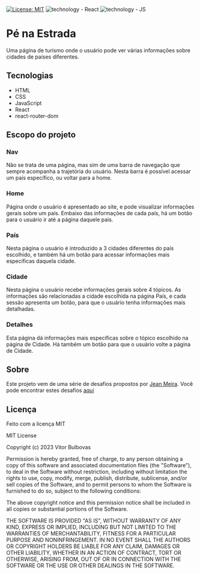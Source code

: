 [![License: MIT](https://img.shields.io/badge/License-MIT-yellow.svg)](https://opensource.org/licenses/MIT) ![technology - React](https://img.shields.io/badge/React-orange) ![technology - JS](https://img.shields.io/badge/JavaScript-yellow)

# Pé na Estrada

Uma página de turismo onde o usuário pode ver várias informações sobre cidades de países diferentes.

## Tecnologias

- HTML
- CSS
- JavaScript
- React
- react-router-dom

## Escopo do projeto

### Nav

Não se trata de uma página, mas sim de uma barra de navegação que sempre acompanha a trajetória do usuário. Nesta barra é possível acessar um país específico, ou voltar para a home.

### Home

Página onde o usuário é apresentado ao site, e pode visualizar informações gerais sobre um país. Embaixo das informações de cada país, há um botão para o usuário ir até a página daquele país.

### País

Nesta página o usuário é introduzido a 3 cidades diferentes do país escolhido, e também há um botão para acessar informações mais específicas daquela cidade.

### Cidade

Nesta página o usuário recebe informações gerais sobre 4 tópicos. As informações são relacionadas a cidade escolhida na página País, e cada sessão apresenta um botão, para que o usuário tenha informações mais detalhadas.

### Detalhes

Esta página dá informações mais específicas sobre o tópico escolhido na página de Cidade. Há também um botão para que o usuário volte a página de Cidade.

## Sobre

Este projeto vem de uma série de desafios propostos por [Jean Meira](https://github.com/JCDMeira).
Você pode encontrar estes desafios [aqui](https://github.com/JCDMeira/challenge-roadmap-index)

## Licença

Feito com a licença MIT

MIT License

Copyright (c) 2023 Vitor Bulbovas

Permission is hereby granted, free of charge, to any person obtaining a copy
of this software and associated documentation files (the "Software"), to deal
in the Software without restriction, including without limitation the rights
to use, copy, modify, merge, publish, distribute, sublicense, and/or sell
copies of the Software, and to permit persons to whom the Software is
furnished to do so, subject to the following conditions:

The above copyright notice and this permission notice shall be included in all
copies or substantial portions of the Software.

THE SOFTWARE IS PROVIDED "AS IS", WITHOUT WARRANTY OF ANY KIND, EXPRESS OR
IMPLIED, INCLUDING BUT NOT LIMITED TO THE WARRANTIES OF MERCHANTABILITY,
FITNESS FOR A PARTICULAR PURPOSE AND NONINFRINGEMENT. IN NO EVENT SHALL THE
AUTHORS OR COPYRIGHT HOLDERS BE LIABLE FOR ANY CLAIM, DAMAGES OR OTHER
LIABILITY, WHETHER IN AN ACTION OF CONTRACT, TORT OR OTHERWISE, ARISING FROM,
OUT OF OR IN CONNECTION WITH THE SOFTWARE OR THE USE OR OTHER DEALINGS IN THE
SOFTWARE.
